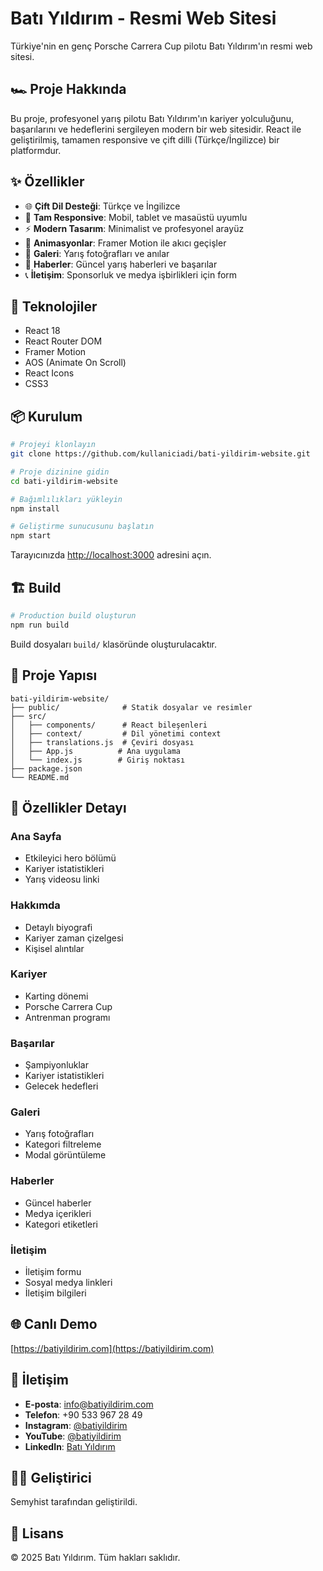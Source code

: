# Batı Yıldırım - Resmi Web Sitesi

Türkiye'nin en genç Porsche Carrera Cup pilotu Batı Yıldırım'ın resmi web sitesi.

## 🏎️ Proje Hakkında

Bu proje, profesyonel yarış pilotu Batı Yıldırım'ın kariyer yolculuğunu, başarılarını ve hedeflerini sergileyen modern bir web sitesidir. React ile geliştirilmiş, tamamen responsive ve çift dilli (Türkçe/İngilizce) bir platformdur.

## ✨ Özellikler

- 🌐 **Çift Dil Desteği**: Türkçe ve İngilizce
- 📱 **Tam Responsive**: Mobil, tablet ve masaüstü uyumlu
- ⚡ **Modern Tasarım**: Minimalist ve profesyonel arayüz
- 🎨 **Animasyonlar**: Framer Motion ile akıcı geçişler
- 📸 **Galeri**: Yarış fotoğrafları ve anılar
- 📰 **Haberler**: Güncel yarış haberleri ve başarılar
- 📞 **İletişim**: Sponsorluk ve medya işbirlikleri için form

## 🚀 Teknolojiler

- React 18
- React Router DOM
- Framer Motion
- AOS (Animate On Scroll)
- React Icons
- CSS3

## 📦 Kurulum

```bash
# Projeyi klonlayın
git clone https://github.com/kullaniciadi/bati-yildirim-website.git

# Proje dizinine gidin
cd bati-yildirim-website

# Bağımlılıkları yükleyin
npm install

# Geliştirme sunucusunu başlatın
npm start
```

Tarayıcınızda [http://localhost:3000](http://localhost:3000) adresini açın.

## 🏗️ Build

```bash
# Production build oluşturun
npm run build
```

Build dosyaları `build/` klasöründe oluşturulacaktır.

## 📂 Proje Yapısı

```
bati-yildirim-website/
├── public/              # Statik dosyalar ve resimler
├── src/
│   ├── components/      # React bileşenleri
│   ├── context/         # Dil yönetimi context
│   ├── translations.js  # Çeviri dosyası
│   ├── App.js          # Ana uygulama
│   └── index.js        # Giriş noktası
├── package.json
└── README.md
```

## 🎯 Özellikler Detayı

### Ana Sayfa
- Etkileyici hero bölümü
- Kariyer istatistikleri
- Yarış videosu linki

### Hakkımda
- Detaylı biyografi
- Kariyer zaman çizelgesi
- Kişisel alıntılar

### Kariyer
- Karting dönemi
- Porsche Carrera Cup
- Antrenman programı

### Başarılar
- Şampiyonluklar
- Kariyer istatistikleri
- Gelecek hedefleri

### Galeri
- Yarış fotoğrafları
- Kategori filtreleme
- Modal görüntüleme

### Haberler
- Güncel haberler
- Medya içerikleri
- Kategori etiketleri

### İletişim
- İletişim formu
- Sosyal medya linkleri
- İletişim bilgileri

## 🌐 Canlı Demo

[https://batiyildirim.com](https://batiyildirim.com)

## 📧 İletişim

- **E-posta**: info@batiyildirim.com
- **Telefon**: +90 533 967 28 49
- **Instagram**: [@batiyildirim](https://instagram.com/batiyildirim)
- **YouTube**: [@batiyildirim](https://youtube.com/@batiyildirim)
- **LinkedIn**: [Batı Yıldırım](https://linkedin.com/in/bati-yildirim-a1683b346)

## 👨‍💻 Geliştirici

Semyhist tarafından geliştirildi.

## 📄 Lisans

© 2025 Batı Yıldırım. Tüm hakları saklıdır.
